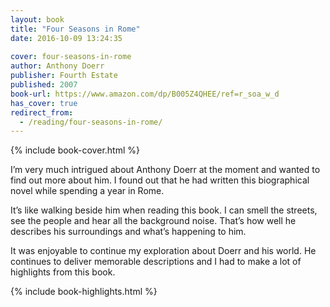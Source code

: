 ```yaml
---
layout: book
title: "Four Seasons in Rome"
date: 2016-10-09 13:24:35
 
cover: four-seasons-in-rome
author: Anthony Doerr
publisher: Fourth Estate
published: 2007
book-url: https://www.amazon.com/dp/B005Z4QHEE/ref=r_soa_w_d
has_cover: true
redirect_from:
  - /reading/four-seasons-in-rome/
---
```

{% include book-cover.html %}

I’m very much intrigued about Anthony Doerr at the moment and wanted to find out more about him. I found out that he had written this biographical novel while spending a year in Rome.

It’s like walking beside him when reading this book. I can smell the streets, see the people and hear all the background noise. That’s how well he describes his surroundings and what’s happening to him.

It was enjoyable to continue my exploration about Doerr and his world. He continues to deliver memorable descriptions and I had to make a lot of highlights from this book.

{% include book-highlights.html %}
